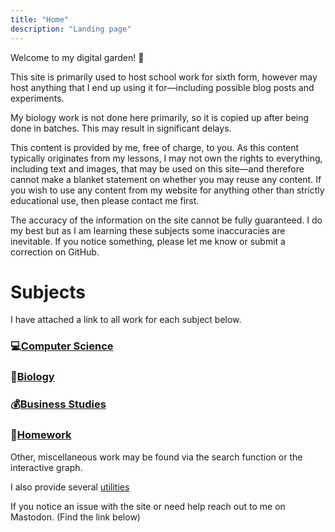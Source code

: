 ```yaml
---
title: "Home"
description: "Landing page"
---
```


Welcome to my digital garden! 🍓

This site is primarily used to host school work for sixth form, however may host anything that I end up using it for—including possible blog posts and experiments.

My biology work is not done here primarily, so it is copied up after being done in batches. This may result in significant delays.

This content is provided by me, free of charge, to you. As this content typically originates from my lessons, I may not own the rights to everything, including text and images, that may be used on this site—and therefore cannot make a blanket statement on whether you may reuse any content. If you wish to use any content from my website for anything other than strictly educational use, then please contact me first.


The accuracy of the information on the site cannot be fully guaranteed. I do my best but as I am learning these subjects some inaccuracies are inevitable. If you notice something, please let me know or submit a correction on GitHub. 


# Subjects

I have attached a link to all work for each subject below.

### 💻[Computer Science](/tags/compsci)

### 🦠[Biology](/tags/biology)

### 💰[Business Studies](/tags/business)

### 📕[Homework](/tags/homework)

Other, miscellaneous work may be found via the search function or the interactive graph. 


I also provide several [utilities](/utilities)

If you notice an issue with the site or need help reach out to me on Mastodon. (Find the link below)

